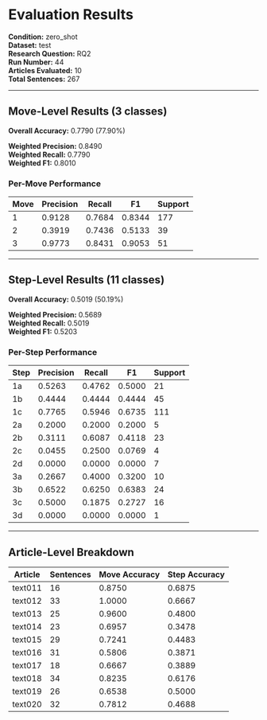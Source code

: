 # Evaluation Results

**Condition:** zero_shot  
**Dataset:** test  
**Research Question:** RQ2  
**Run Number:** 44  
**Articles Evaluated:** 10  
**Total Sentences:** 267  

---

## Move-Level Results (3 classes)

**Overall Accuracy:** 0.7790 (77.90%)  

**Weighted Precision:** 0.8490  
**Weighted Recall:** 0.7790  
**Weighted F1:** 0.8010  

### Per-Move Performance

| Move | Precision | Recall | F1 | Support |
|------|-----------|--------|----|---------|
| 1 | 0.9128 | 0.7684 | 0.8344 | 177 |
| 2 | 0.3919 | 0.7436 | 0.5133 | 39 |
| 3 | 0.9773 | 0.8431 | 0.9053 | 51 |

---

## Step-Level Results (11 classes)

**Overall Accuracy:** 0.5019 (50.19%)  

**Weighted Precision:** 0.5689  
**Weighted Recall:** 0.5019  
**Weighted F1:** 0.5203  

### Per-Step Performance

| Step | Precision | Recall | F1 | Support |
|------|-----------|--------|----|---------|
| 1a | 0.5263 | 0.4762 | 0.5000 | 21 |
| 1b | 0.4444 | 0.4444 | 0.4444 | 45 |
| 1c | 0.7765 | 0.5946 | 0.6735 | 111 |
| 2a | 0.2000 | 0.2000 | 0.2000 | 5 |
| 2b | 0.3111 | 0.6087 | 0.4118 | 23 |
| 2c | 0.0455 | 0.2500 | 0.0769 | 4 |
| 2d | 0.0000 | 0.0000 | 0.0000 | 7 |
| 3a | 0.2667 | 0.4000 | 0.3200 | 10 |
| 3b | 0.6522 | 0.6250 | 0.6383 | 24 |
| 3c | 0.5000 | 0.1875 | 0.2727 | 16 |
| 3d | 0.0000 | 0.0000 | 0.0000 | 1 |

---

## Article-Level Breakdown

| Article | Sentences | Move Accuracy | Step Accuracy |
|---------|-----------|---------------|---------------|
| text011 | 16 | 0.8750 | 0.6875 |
| text012 | 33 | 1.0000 | 0.6667 |
| text013 | 25 | 0.9600 | 0.4800 |
| text014 | 23 | 0.6957 | 0.3478 |
| text015 | 29 | 0.7241 | 0.4483 |
| text016 | 31 | 0.5806 | 0.3871 |
| text017 | 18 | 0.6667 | 0.3889 |
| text018 | 34 | 0.8235 | 0.6176 |
| text019 | 26 | 0.6538 | 0.5000 |
| text020 | 32 | 0.7812 | 0.4688 |
